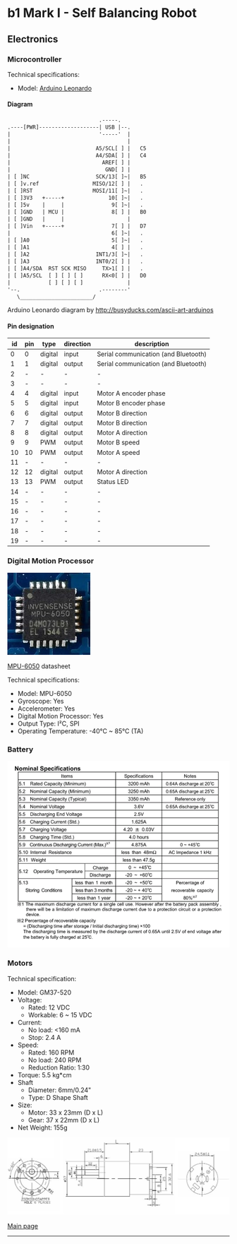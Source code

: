 # b1 Mark I - Self Balancing Robot

## Electronics

### Microcontroller
Technical specifications:
- Model: [Arduino Leonardo]

#### Diagram
                                 .-----.
    .----[PWR]-------------------| USB |--.
    |                            '-----'  |
    |                                     |
    |                           A5/SCL[ ] |   C5
    |                           A4/SDA[ ] |   C4
    |                             AREF[ ] |
    |                              GND[ ] |
    | [ ]NC                     SCK/13[ ]~|   B5
    | [ ]v.ref                 MISO/12[ ] |   .
    | [ ]RST                   MOSI/11[ ]~|   .
    | [ ]3V3   +-----+              10[ ]~|   .
    | [ ]5v    |     |               9[ ]~|   .
    | [ ]GND   | MCU |               8[ ] |   B0
    | [ ]GND   |     |                    |
    | [ ]Vin   +-----+               7[ ] |   D7
    |                                6[ ]~|   .
    | [ ]A0                          5[ ]~|   .
    | [ ]A1                          4[ ] |   .
    | [ ]A2                     INT1/3[ ]~|   .
    | [ ]A3                     INT0/2[ ] |   .
    | [ ]A4/SDA  RST SCK MISO     TX>1[ ] |   .
    | [ ]A5/SCL  [ ] [ ] [ ]      RX<0[ ] |   D0
    |            [ ] [ ] [ ]              |
    '--.                         .--------'
       \_______________________/

Arduino Leonardo diagram by http://busyducks.com/ascii-art-arduinos

#### Pin designation
 id | pin |   type    | direction |               description
----|-----|-----------|-----------|--------------------------------------------
  0 |   0 | digital   | input     | Serial communication (and Bluetooth)
  1 |   1 | digital   | output    | Serial communication (and Bluetooth)
  2 |   - | -         | -         | -
  3 |   - | -         | -         | -
  4 |   4 | digital   | input     | Motor A encoder phase
  5 |   5 | digital   | input     | Motor B encoder phase
  6 |   6 | digital   | output    | Motor B direction
  7 |   7 | digital   | output    | Motor B direction
  8 |   8 | digital   | output    | Motor A direction
  9 |   9 | PWM       | output    | Motor B speed
 10 |  10 | PWM       | output    | Motor A speed
 11 |   - | -         | -         | -
 12 |  12 | digital   | output    | Motor A direction
 13 |  13 | PWM       | output    | Status LED
 14 |   - | -         | -         | -
 15 |   - | -         | -         | -
 16 |   - | -         | -         | -
 17 |   - | -         | -         | -
 18 |   - | -         | -         | -
 19 |   - | -         | -         | -

### Digital Motion Processor
![MPU-6050](Pictures/mpu6050.jpg)

[MPU-6050](MPU-6050_DataSheet_V3_4.pdf) datasheet

Technical specifications:
- Model: MPU-6050
- Gyroscope: Yes
- Accelerometer: Yes
- Digital Motion Processor: Yes
- Output Type: I²C, SPI
- Operating Temperature: -40°C ~ 85°C (TA)

### Battery
![battery](Pictures/battery.png)

### Motors
Technical specification:
- Model: GM37-520
- Voltage:
  - Rated: 12 VDC
  - Workable: 6 ~ 15 VDC
- Current:
  - No load: <160 mA
  - Stop: 2.4 A
- Speed:
  - Rated: 160 RPM
  - No load: 240 RPM
  - Reduction Ratio: 1:30
- Torque: 5.5 kg*cm
- Shaft
  - Diameter: 6mm/0.24"
  - Type: D Shape Shaft
- Size:
  - Motor: 33 x 23mm (D x L)
  - Gear: 37 x 22mm (D x L)
- Net Weight: 155g

![GM37-520](Pictures/GM37-520.jpg)

[Main page]

---
[Main page]: ../README.md
[Arduino Leonardo]: https://www.arduino.cc/en/Main/arduinoBoardLeonardo/#techspecs
